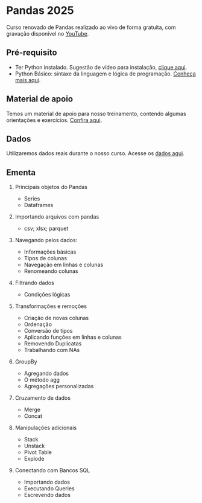 # Pandas 2025

Curso renovado de Pandas realizado ao vivo de forma gratuita, com gravação disponível no [YouTube](youtube.com/@teomewhy).

## Pré-requisito

- Ter Python instalado. Sugestão de vídeo para instalação, [clique aqui](https://youtu.be/OeKzVjiiRm4?si=PT0v4LwNE9SUL-2m).
- Python Básico: sintaxe da linguagem e lógica de programação. [Conheça mais aqui](https://www.youtube.com/playlist?list=PLvlkVRRKOYFSpRkqnR0p2A-eaVlpLnN3D).

## Material de apoio

Temos um material de apoio para nosso treinamento, contendo algumas orientações e exercícios. [Confira aqui](https://docs.google.com/presentation/d/10_lCOieWozst3t2ldGaY78vxh4mOGkplHqXBQ7M3eDo/edit?usp=sharing).

## Dados

Utilizaremos dados reais durante o nosso curso. Acesse os [dados aqui](https://www.kaggle.com/datasets/teocalvo/teomewhy-loyalty-system).

## Ementa

1. Principais objetos do Pandas
    - Series
    - Dataframes

2. Importando arquivos com pandas
    - csv; xlsx; parquet

3. Navegando pelos dados:
    - Informações básicas
    - Tipos de colunas
    - Navegação em linhas e colunas
    - Renomeando colunas

4. Filtrando dados
    - Condições lógicas

5. Transformações e remoções
    - Criação de novas colunas
    - Ordenação
    - Conversão de tipos
    - Aplicando funções em linhas e colunas
    - Removendo Duplicatas
    - Trabalhando com NAs

6. GroupBy
    - Agregando dados
    - O método agg
    - Agregações personalizadas
  
7. Cruzamento de dados
    - Merge
    - Concat

8. Manipulações adicionais
    - Stack
    - Unstack
    - Pivot Table
    - Explode

9. Conectando com Bancos SQL
    - Importando dados
    - Executando Queries
    - Escrevendo dados


